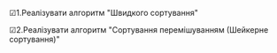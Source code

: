 ☑1.Реалізувати алгоритм "Швидкого сортування"

☑2.Реалізувати алгоритм "Сортування перемішуванням (Шейкерне сортування)"